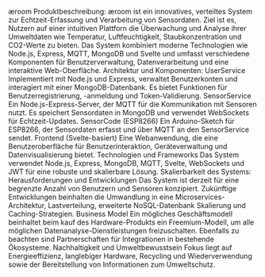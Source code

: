 æroom
Produktbeschreibung:
 æroom ist ein innovatives, verteiltes System zur Echtzeit-Erfassung und Verarbeitung von Sensordaten. Ziel ist es, Nutzern auf einer intuitiven Plattforn die Überwachung und Analyse ihrer Umweltdaten wie Temperatur, Luftfeuchtigkeit, Staubkonzentration und CO2-Werte zu bieten. Das System kombiniert moderne Technologien wie Node.js, Express, MQTT, MongoDB und Svelte und umfasst verschiedene Komponenten für Benutzerverwaltung, Datenverarbeitung und eine interaktive Web-Oberfläche.
Architektur und Komponenten:
UserService
Implementiert mit Node.js und Express, verwaltet Benutzerkonten und interagiert mit einer MongoDB-Datenbank. Es bietet Funktionen für Benutzerregistrierung, -anmeldung und Token-Validierung.
SensorService
Ein Node.js-Express-Server, der MQTT für die Kommunikation mit Sensoren nutzt. Es speichert Sensordaten in MongoDB und verwendet WebSockets für Echtzeit-Updates.
SensorCode (ESP8266)
Ein Arduino-Sketch für ESP8266, der Sensordaten erfasst und über MQTT an den SensorService sendet.
Frontend (Svelte-basiert)
Eine Webanwendung, die eine Benutzeroberfläche für Benutzerinteraktion, Geräteverwaltung und Datenvisualisierung bietet.
Technologien und Frameworks
Das System verwendet Node.js, Express, MongoDB, MQTT, Svelte, WebSockets und JWT für eine robuste und skalierbare Lösung.
Skalierbarkeit des Systems:
Herausforderungen und Entwicklungen
Das System ist derzeit für eine begrenzte Anzahl von Benutzern und Sensoren konzipiert. Zukünftige Entwicklungen beinhalten die Umwandlung in eine Microservices-Architektur, Lastverteilung, erweiterte NoSQL-Datenbank Skalierung und Caching-Strategien.
Business Model
Ein mögliches Geschäftsmodell beinhaltet beim kauf des Hardware-Produkts ein Freemium-Modell, um alle möglichen Datenanalyse-Dienstleistungen freizuschalten. Ebenfalls zu beachten sind Partnerschaften für Integrationen in bestehende Ökosysteme.
Nachhaltigkeit und Umweltbewusstsein
Fokus liegt auf Energieeffizienz, langlebiger Hardware, Recycling und Wiederverwendung sowie der Bereitstellung von Informationen zum Umweltschutz.
